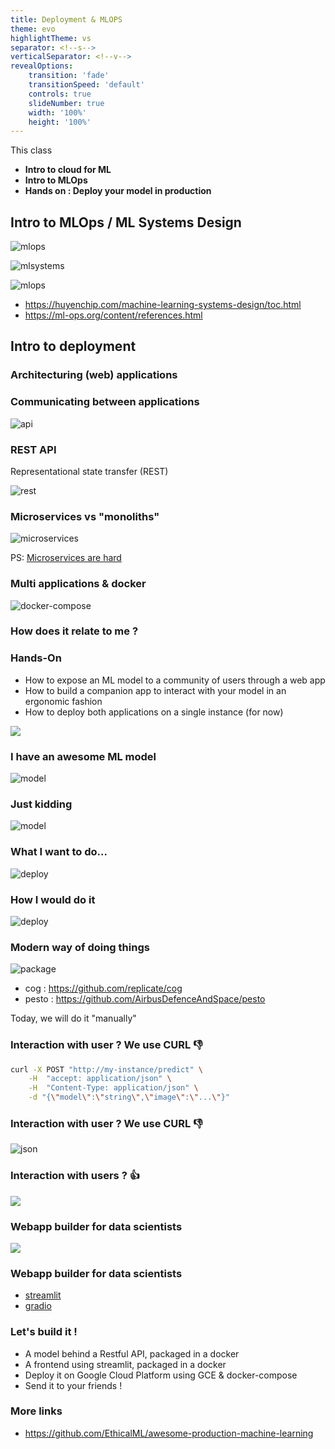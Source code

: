 ```yaml
---
title: Deployment & MLOPS
theme: evo
highlightTheme: vs
separator: <!--s-->
verticalSeparator: <!--v-->
revealOptions:
    transition: 'fade'
    transitionSpeed: 'default'
    controls: true
    slideNumber: true
    width: '100%'
    height: '100%'
---
```


This class

- **Intro to cloud for ML**
- **Intro to MLOps**
- **Hands on : Deploy your model in production**

<!--s-->

## Intro to MLOps / ML Systems Design

![mlops](https://radiant.digital/wp-content/uploads/2021/02/MLOps_2-1024x677.png) <!-- .element: height="50%" width="50%" -->

<!--v-->

![mlsystems](https://huyenchip.com/machine-learning-systems-design/assets/ml_project_flow.png) <!-- .element: height="40%" width="40%" -->

<!--v-->

![mlops](https://ml-ops.org/img/mlops-loop-en.jpg) <!-- .element: height="50%" width="50%" -->

<!--v-->

- https://huyenchip.com/machine-learning-systems-design/toc.html
- https://ml-ops.org/content/references.html

<!--s-->

## Intro to deployment

<!--v-->

### Architecturing (web) applications

<!--v-->

### Communicating between applications

![api](https://www.aloi.io/wp-content/uploads/2019/09/api-visual.png) <!-- .element: height="50%" width="50%" -->

<!--v-->

### REST API

Representational state transfer (REST)

![rest](https://images.tutorialedge.net/uploads/rest-api.png) <!-- .element: height="50%" width="50%" -->

<!--v-->

### Microservices vs "monoliths"

![microservices](https://www.sourcefuse.com/wp-content/uploads/2021/01/D-image4-min.png) <!-- .element: height="50%" width="50%" -->

PS: [Microservices are hard](https://dwmkerr.com/the-death-of-microservice-madness-in-2018/)

<!--v-->

### Multi applications & docker

![docker-compose](https://hosting.analythium.io/content/images/2021/06/compose-3.png) <!-- .element: height="50%" width="50%" -->

<!--v-->

### How does it relate to me ?

<!--v-->

### Hands-On

- How to expose an ML model to a community of users through a web app
- How to build a companion app to interact with your model in an ergonomic fashion
- How to deploy both applications on a single instance (for now)

<!--v-->

![](static/img/mlworkflow.png)  <!-- .element: height="50%" width="50%" -->

<!--v-->

### I have an **awesome** ML model

![model](static/img/meme_2.jpg)  <!-- .element: height="30%" width="30%" -->

<!--v-->

### Just kidding

![model](static/img/meme_3.jpg)  <!-- .element: height="30%" width="30%" -->

<!--v-->

### What I want to do...

![deploy](https://pbs.twimg.com/media/DoGygAjXkAE-ORD.jpg) <!-- .element: height="30%" width="30%" -->

<!--v-->

### How I would do it

![deploy](static/img/deploy.jpg)  <!-- .element: height="50%" width="50%" -->

<!--v-->

### Modern way of doing things

![package](static/img/packaging.png)

- cog : https://github.com/replicate/cog
- pesto : https://github.com/AirbusDefenceAndSpace/pesto

Today, we will do it "manually"

<!--v-->

### Interaction with user ? We use CURL 👎 


```bash
curl -X POST "http://my-instance/predict" \
    -H  "accept: application/json" \
    -H  "Content-Type: application/json" \
    -d "{\"model\":\"string\",\"image\":\"...\"}"
```

<!--v-->

### Interaction with user ? We use CURL 👎 

![json](static/img/json.png)  <!-- .element: height="30%" width="30%" -->

<!--v-->

### Interaction with users ? 👍

![](static/img/results.png)  <!-- .element: height="50%" width="50%" -->

<!--v-->

### Webapp builder for data scientists

![](static/img/streamlit.png)  <!-- .element: height="50%" width="50%" -->

<!--v-->

### Webapp builder for data scientists

- [streamlit](https://streamlit.io/)
- [gradio](https://gradio.app/)

<!--v-->

### Let's build it !

- A model behind a Restful API, packaged in a docker
- A frontend using streamlit, packaged in a docker
- Deploy it on Google Cloud Platform using GCE & docker-compose
- Send it to your friends !

<!--v-->

### More links

- https://github.com/EthicalML/awesome-production-machine-learning
